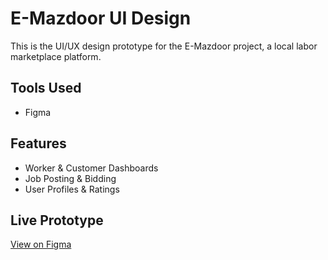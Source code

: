 # E-Mazdoor UI Design

This is the UI/UX design prototype for the E-Mazdoor project, a local labor marketplace platform.

## Tools Used
- Figma

## Features
- Worker & Customer Dashboards
- Job Posting & Bidding
- User Profiles & Ratings

## Live Prototype
[View on Figma](https://www.figma.com/design/3baQZEkEExlKiuPWYDlTSE/EMazdoor?node-id=0-1&p=f)
